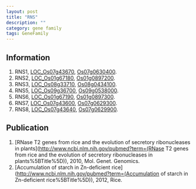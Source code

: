 ```yaml
---
layout: post
title: "RNS"
description: ""
category: gene family
tags: GeneFamily
---
```


## Information
1. RNS1, [LOC_Os07g43670](http://rice.plantbiology.msu.edu/cgi-bin/ORF_infopage.cgi?orf=LOC_Os07g43670), [Os07g0630400](http://rapdb.dna.affrc.go.jp/viewer/gbrowse_details/irgsp1?name=Os07g0630400).
2. RNS2, [LOC_Os01g67180](http://rice.plantbiology.msu.edu/cgi-bin/ORF_infopage.cgi?orf=LOC_Os01g67180), [Os01g0897200](http://rapdb.dna.affrc.go.jp/viewer/gbrowse_details/irgsp1?name=Os01g0897200).
3. RNS3, [LOC_Os08g33710](http://rice.plantbiology.msu.edu/cgi-bin/ORF_infopage.cgi?orf=LOC_Os08g33710), [Os08g0434100](http://rapdb.dna.affrc.go.jp/viewer/gbrowse_details/irgsp1?name=Os08g0434100).
4. RNS5, [LOC_Os09g36700](http://rice.plantbiology.msu.edu/cgi-bin/ORF_infopage.cgi?orf=LOC_Os09g36700), [Os09g0538000](http://rapdb.dna.affrc.go.jp/viewer/gbrowse_details/irgsp1?name=Os09g0538000).
5. RNS6, [LOC_Os01g67190](http://rice.plantbiology.msu.edu/cgi-bin/ORF_infopage.cgi?orf=LOC_Os01g67190), [Os01g0897300](http://rapdb.dna.affrc.go.jp/viewer/gbrowse_details/irgsp1?name=Os01g0897300).
6. RNS7, [LOC_Os07g43600](http://rice.plantbiology.msu.edu/cgi-bin/ORF_infopage.cgi?orf=LOC_Os07g43600), [Os07g0629300](http://rapdb.dna.affrc.go.jp/viewer/gbrowse_details/irgsp1?name=Os07g0629300).
7. RNS8, [LOC_Os07g43640](http://rice.plantbiology.msu.edu/cgi-bin/ORF_infopage.cgi?orf=LOC_Os07g43640), [Os07g0629900](http://rapdb.dna.affrc.go.jp/viewer/gbrowse_details/irgsp1?name=Os07g0629900).

## Publication
1. [RNase T2 genes from rice and the evolution of secretory ribonucleases in plants](http://www.ncbi.nlm.nih.gov/pubmed?term=(RNase T2 genes from rice and the evolution of secretory ribonucleases in plants%5BTitle%5D)), 2010, Mol. Genet. Genomics.
2. [Accumulation of starch in Zn-deficient rice](http://www.ncbi.nlm.nih.gov/pubmed?term=(Accumulation of starch in Zn-deficient rice%5BTitle%5D)), 2012, Rice.


